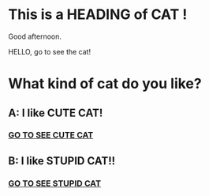 
<html>
<head>
<title>Page Title</title>
</head>
<body>
<h1>
This is a HEADING of CAT !</h1>
</body> 
Good afternoon.


<p> 
HELLO, go to see the cat!</p>


<h1>
What kind of cat do you like?</h1>

<h2> A: I like CUTE CAT!</h2>
<h3><a href = "file:///Users/xiaozhen/Desktop/art74html/cute%20cat.htm"> GO TO SEE CUTE CAT</a> </h3>

<h2> B: I like STUPID CAT!! </h2>

<h3><a href = "file:///Users/xiaozhen/Desktop/art74html/stupid%20cat.htm"> GO TO SEE STUPID CAT</a> </h3>

 </body>
</html>

